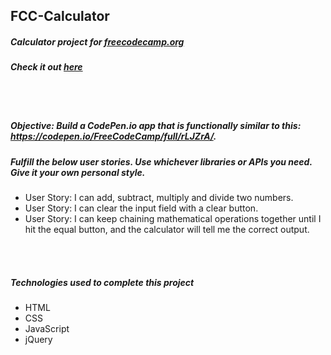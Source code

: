 ## FCC-Calculator
##### Calculator project for [freecodecamp.org](https://www.freecodecamp.org/)
##### Check it out [here](https://mot01.github.io/FCC-Calculator/)

<br/>
<br/>

##### Objective: Build a CodePen.io app that is functionally similar to this: https://codepen.io/FreeCodeCamp/full/rLJZrA/.
##### Fulfill the below user stories. Use whichever libraries or APIs you need. Give it your own personal style.
- User Story: I can add, subtract, multiply and divide two numbers.
- User Story: I can clear the input field with a clear button.
- User Story: I can keep chaining mathematical operations together until I hit the equal button, and the calculator will tell me the correct output.
    
<br/>
<br/>

##### Technologies used to complete this project
- HTML
- CSS
- JavaScript
- jQuery
